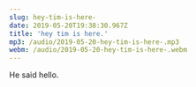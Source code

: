 ```yaml
---
slug: hey-tim-is-here-
date: 2019-05-20T19:38:30.967Z
title: 'hey tim is here.'
mp3: /audio/2019-05-20-hey-tim-is-here-.mp3
webm: /audio/2019-05-20-hey-tim-is-here-.webm
---
```


He said hello.


